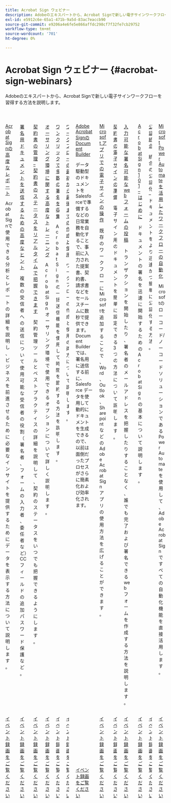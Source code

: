```yaml
---
title: Acrobat Sign ウェビナー
description: Adobeのエキスパートから、Acrobat Signで新しい電子サインワークフローを習得する方法を説明します。
exl-id: e5912c6e-65a1-471b-9a5d-83ac7eaccb90
source-git-commit: e9206a4e6fe5e866affdc298cf7f32fe7cb29752
workflow-type: tm+mt
source-wordcount: '701'
ht-degree: 0%

---
```


# Acrobat Sign ウェビナー {#acrobat-sign-webinars}

Adobeのエキスパートから、Acrobat Signで新しい電子サインワークフローを習得する方法を説明します。

<!-- CARDS

* https://experienceleague.adobe.com/ja/docs/events/acrobat-sign-webinars/advanced-reporting
* https://experienceleague.adobe.com/ja/docs/events/acrobat-sign-webinars/advanced-sending-documents-signature
* https://experienceleague.adobe.com/ja/docs/events/acrobat-sign-webinars/agreement-status
* https://experienceleague.adobe.com/ja/docs/events/acrobat-sign-webinars/authoring-environment
* https://experienceleague.adobe.com/ja/docs/events/acrobat-sign-webinars/collect-signatures
* https://experienceleague.adobe.com/ja/docs/events/acrobat-sign-webinars/create-use-workflows
* https://experienceleague.adobe.com/ja/docs/events/acrobat-sign-webinars/document-builder
* https://experienceleague.adobe.com/ja/docs/events/acrobat-sign-webinars/e-signature-microsoft
* https://experienceleague.adobe.com/ja/docs/events/acrobat-sign-webinars/e-signature-setup
* https://experienceleague.adobe.com/ja/docs/events/acrobat-sign-webinars/fillable-signable-web-form
* https://experienceleague.adobe.com/ja/docs/events/acrobat-sign-webinars/getting-started
* https://experienceleague.adobe.com/ja/docs/events/acrobat-sign-webinars/notarize
* https://experienceleague.adobe.com/ja/docs/events/acrobat-sign-webinars/workflow-automations

-->
<!-- START CARDS HTML - DO NOT MODIFY BY HAND -->
<div class="columns">
    <div class="column is-half-tablet is-half-desktop is-one-third-widescreen" aria-label="Advanced Reporting for Acrobat Sign">
        <div class="card" style="height: 100%; display: flex; flex-direction: column; height: 100%;">
            <div class="card-image">
                <figure class="image x-is-16by9">
                    <a href="https://experienceleague.adobe.com/ja/docs/events/acrobat-sign-webinars/advanced-reporting" title="Acrobat Signの高度なレポート">
                        <img class="is-bordered-r-small" src="https://video.tv.adobe.com/v/3428191/?format=jpeg&nocache=1731453823479" alt="Acrobat Signの高度なレポート"
                             style="width: 100%; aspect-ratio: 16 / 9; object-fit: cover; overflow: hidden; display: block; margin: auto;">
                    </a>
                </figure>
            </div>
            <div class="card-content is-padded-small" style="display: flex; flex-direction: column; flex-grow: 1; justify-content: space-between;">
                <div class="top-card-content">
                    <p class="headline is-size-6 has-text-weight-bold">
                        <a href="https://experienceleague.adobe.com/ja/docs/events/acrobat-sign-webinars/advanced-reporting" title="Acrobat Signの高度なレポート">Acrobat Signの高度なレポート </a>
                    </p>
                    <p class="is-size-6">Acrobat Signで使用できる分析とレポートの詳細を説明し、ビジネスを前進させるために必要なインサイトを提供するためにデータを表示する方法について説明します。</p>
                </div>
                <a href="https://experienceleague.adobe.com/ja/docs/events/acrobat-sign-webinars/advanced-reporting" class="spectrum-Button spectrum-Button--outline spectrum-Button--primary spectrum-Button--sizeM" style="align-self: flex-start; margin-top: 1rem;">
                    <span class="spectrum-Button-label has-no-wrap has-text-weight-bold"> イベント録画をご覧ください </span>
                </a>
            </div>
        </div>
    </div>
    <div class="column is-half-tablet is-half-desktop is-one-third-widescreen" aria-label="Advanced Tips for Sending Documents for Signature">
        <div class="card" style="height: 100%; display: flex; flex-direction: column; height: 100%;">
            <div class="card-image">
                <figure class="image x-is-16by9">
                    <a href="https://experienceleague.adobe.com/ja/docs/events/acrobat-sign-webinars/advanced-sending-documents-signature" title="署名用ドキュメントを送信するための高度なヒント">
                        <img class="is-bordered-r-small" src="https://video.tv.adobe.com/v/3428186/?format=jpeg&nocache=1731453823460" alt="署名用ドキュメントを送信するための高度なヒント"
                             style="width: 100%; aspect-ratio: 16 / 9; object-fit: cover; overflow: hidden; display: block; margin: auto;">
                    </a>
                </figure>
            </div>
            <div class="card-content is-padded-small" style="display: flex; flex-direction: column; flex-grow: 1; justify-content: space-between;">
                <div class="top-card-content">
                    <p class="headline is-size-6 has-text-weight-bold">
                        <a href="https://experienceleague.adobe.com/ja/docs/events/acrobat-sign-webinars/advanced-sending-documents-signature" title="署名用ドキュメントを送信するための高度なヒント"> 署名用ドキュメントを送信するための高度なヒント </a>
                    </p>
                    <p class="is-size-6">複数の受信者への送信について使用可能な受信者の役割（署名者、フォームの入力者、委任者など） CC フィールドの追加パスワード保護など。</p>
                </div>
                <a href="https://experienceleague.adobe.com/ja/docs/events/acrobat-sign-webinars/advanced-sending-documents-signature" class="spectrum-Button spectrum-Button--outline spectrum-Button--primary spectrum-Button--sizeM" style="align-self: flex-start; margin-top: 1rem;">
                    <span class="spectrum-Button-label has-no-wrap has-text-weight-bold"> イベント録画をご覧ください </span>
                </a>
            </div>
        </div>
    </div>
    <div class="column is-half-tablet is-half-desktop is-one-third-widescreen" aria-label="Manage Agreements - Get Real-Time Visibility into Agreement Status">
        <div class="card" style="height: 100%; display: flex; flex-direction: column; height: 100%;">
            <div class="card-image">
                <figure class="image x-is-16by9">
                    <a href="https://experienceleague.adobe.com/ja/docs/events/acrobat-sign-webinars/agreement-status" title="契約の管理：契約ステータスをリアルタイムで把握できます。">
                        <img class="is-bordered-r-small" src="https://video.tv.adobe.com/v/3428190/?format=jpeg&nocache=1731453823516" alt="契約の管理：契約ステータスをリアルタイムで把握できます。"
                             style="width: 100%; aspect-ratio: 16 / 9; object-fit: cover; overflow: hidden; display: block; margin: auto;">
                    </a>
                </figure>
            </div>
            <div class="card-content is-padded-small" style="display: flex; flex-direction: column; flex-grow: 1; justify-content: space-between;">
                <div class="top-card-content">
                    <p class="headline is-size-6 has-text-weight-bold">
                        <a href="https://experienceleague.adobe.com/ja/docs/events/acrobat-sign-webinars/agreement-status" title="契約の管理：契約ステータスをリアルタイムで把握できます。"> 契約書の管理 – 契約書のステータスをリアルタイムで把握できます </a>
                    </p>
                    <p class="is-size-6">契約管理ツールとベストプラクティスの詳細を説明して、契約のステータスをいつでも把握できるようにします。</p>
                </div>
                <a href="https://experienceleague.adobe.com/ja/docs/events/acrobat-sign-webinars/agreement-status" class="spectrum-Button spectrum-Button--outline spectrum-Button--primary spectrum-Button--sizeM" style="align-self: flex-start; margin-top: 1rem;">
                    <span class="spectrum-Button-label has-no-wrap has-text-weight-bold"> イベント録画をご覧ください </span>
                </a>
            </div>
        </div>
    </div>
    <div class="column is-half-tablet is-half-desktop is-one-third-widescreen" aria-label="Advanced Training on Authoring Environment">
        <div class="card" style="height: 100%; display: flex; flex-direction: column; height: 100%;">
            <div class="card-image">
                <figure class="image x-is-16by9">
                    <a href="https://experienceleague.adobe.com/ja/docs/events/acrobat-sign-webinars/authoring-environment" title="オーサリング環境に関する高度なトレーニング">
                        <img class="is-bordered-r-small" src="https://video.tv.adobe.com/v/3428189/?format=jpeg&nocache=1731453823517" alt="オーサリング環境に関する高度なトレーニング"
                             style="width: 100%; aspect-ratio: 16 / 9; object-fit: cover; overflow: hidden; display: block; margin: auto;">
                    </a>
                </figure>
            </div>
            <div class="card-content is-padded-small" style="display: flex; flex-direction: column; flex-grow: 1; justify-content: space-between;">
                <div class="top-card-content">
                    <p class="headline is-size-6 has-text-weight-bold">
                        <a href="https://experienceleague.adobe.com/ja/docs/events/acrobat-sign-webinars/authoring-environment" title="オーサリング環境に関する高度なトレーニング"> オーサリング環境に関する高度なトレーニング </a>
                    </p>
                    <p class="is-size-6">Acrobat Sign オーサリング環境で使用できるオプションについて詳しく説明します。</p>
                </div>
                <a href="https://experienceleague.adobe.com/ja/docs/events/acrobat-sign-webinars/authoring-environment" class="spectrum-Button spectrum-Button--outline spectrum-Button--primary spectrum-Button--sizeM" style="align-self: flex-start; margin-top: 1rem;">
                    <span class="spectrum-Button-label has-no-wrap has-text-weight-bold"> イベント録画をご覧ください </span>
                </a>
            </div>
        </div>
    </div>
    <div class="column is-half-tablet is-half-desktop is-one-third-widescreen" aria-label="Collect Many Signatures with One Click">
        <div class="card" style="height: 100%; display: flex; flex-direction: column; height: 100%;">
            <div class="card-image">
                <figure class="image x-is-16by9">
                    <a href="https://experienceleague.adobe.com/ja/docs/events/acrobat-sign-webinars/collect-signatures" title="ワンクリックで多くの署名を集める">
                        <img class="is-bordered-r-small" src="https://video.tv.adobe.com/v/3428188/?format=jpeg&nocache=1731453823488" alt="ワンクリックで多くの署名を集める"
                             style="width: 100%; aspect-ratio: 16 / 9; object-fit: cover; overflow: hidden; display: block; margin: auto;">
                    </a>
                </figure>
            </div>
            <div class="card-content is-padded-small" style="display: flex; flex-direction: column; flex-grow: 1; justify-content: space-between;">
                <div class="top-card-content">
                    <p class="headline is-size-6 has-text-weight-bold">
                        <a href="https://experienceleague.adobe.com/ja/docs/events/acrobat-sign-webinars/collect-signatures" title="ワンクリックで多くの署名を集める"> ワンクリックで多数の署名を収集 </a>
                    </p>
                    <p class="is-size-6">Acrobat Signの一括送信機能を使用して時間を節約する方法を説明します。</p>
                </div>
                <a href="https://experienceleague.adobe.com/ja/docs/events/acrobat-sign-webinars/collect-signatures" class="spectrum-Button spectrum-Button--outline spectrum-Button--primary spectrum-Button--sizeM" style="align-self: flex-start; margin-top: 1rem;">
                    <span class="spectrum-Button-label has-no-wrap has-text-weight-bold"> イベント録画をご覧ください </span>
                </a>
            </div>
        </div>
    </div>
    <div class="column is-half-tablet is-half-desktop is-one-third-widescreen" aria-label="Creating and Using Workflows from Beginning to End">
        <div class="card" style="height: 100%; display: flex; flex-direction: column; height: 100%;">
            <div class="card-image">
                <figure class="image x-is-16by9">
                    <a href="https://experienceleague.adobe.com/ja/docs/events/acrobat-sign-webinars/create-use-workflows" title="最初から最後までのワークフローの作成と使用">
                        <img class="is-bordered-r-small" src="https://video.tv.adobe.com/v/3428192/?format=jpeg&nocache=1731453823485" alt="最初から最後までのワークフローの作成と使用"
                             style="width: 100%; aspect-ratio: 16 / 9; object-fit: cover; overflow: hidden; display: block; margin: auto;">
                    </a>
                </figure>
            </div>
            <div class="card-content is-padded-small" style="display: flex; flex-direction: column; flex-grow: 1; justify-content: space-between;">
                <div class="top-card-content">
                    <p class="headline is-size-6 has-text-weight-bold">
                        <a href="https://experienceleague.adobe.com/ja/docs/events/acrobat-sign-webinars/create-use-workflows" title="最初から最後までのワークフローの作成と使用"> ワークフローの最初から最後までの作成と使用 </a>
                    </p>
                    <p class="is-size-6">ワークフローの作成と使用の両方について説明します。</p>
                </div>
                <a href="https://experienceleague.adobe.com/ja/docs/events/acrobat-sign-webinars/create-use-workflows" class="spectrum-Button spectrum-Button--outline spectrum-Button--primary spectrum-Button--sizeM" style="align-self: flex-start; margin-top: 1rem;">
                    <span class="spectrum-Button-label has-no-wrap has-text-weight-bold"> イベント録画をご覧ください </span>
                </a>
            </div>
        </div>
    </div>
    <div class="column is-half-tablet is-half-desktop is-one-third-widescreen" aria-label="Document Builder for Adobe Acrobat Sign">
        <div class="card" style="height: 100%; display: flex; flex-direction: column; height: 100%;">
            <div class="card-image">
                <figure class="image x-is-16by9">
                    <a href="https://experienceleague.adobe.com/ja/docs/events/acrobat-sign-webinars/document-builder" title="Adobe Acrobat SignのDocument Builder">
                        <img class="is-bordered-r-small" src="https://video.tv.adobe.com/v/3428193/?format=jpeg&nocache=1731453823516" alt="Adobe Acrobat SignのDocument Builder"
                             style="width: 100%; aspect-ratio: 16 / 9; object-fit: cover; overflow: hidden; display: block; margin: auto;">
                    </a>
                </figure>
            </div>
            <div class="card-content is-padded-small" style="display: flex; flex-direction: column; flex-grow: 1; justify-content: space-between;">
                <div class="top-card-content">
                    <p class="headline is-size-6 has-text-weight-bold">
                        <a href="https://experienceleague.adobe.com/ja/docs/events/acrobat-sign-webinars/document-builder" title="Adobe Acrobat SignのDocument Builder">Adobe Acrobat SignのDocument Builder</a>
                    </p>
                    <p class="is-size-6">データ駆動型のドキュメントをSalesforceで準備するなどの日常業務を自動化することで、事前に入力された提案書、契約書、請求書などをセールスチームに数秒で提供できます。 Document Builderでは、署名用に送信する前に、Salesforce データを使用して動的にドキュメントを生成できるので、以前は面倒だったプロセスがさらに簡素化および効率化されます。</p>
                </div>
                <a href="https://experienceleague.adobe.com/ja/docs/events/acrobat-sign-webinars/document-builder" class="spectrum-Button spectrum-Button--outline spectrum-Button--primary spectrum-Button--sizeM" style="align-self: flex-start; margin-top: 1rem;">
                    <span class="spectrum-Button-label has-no-wrap has-text-weight-bold"> イベント録画をご覧ください </span>
                </a>
            </div>
        </div>
    </div>
    <div class="column is-half-tablet is-half-desktop is-one-third-widescreen" aria-label="Work with e-signatures in your Microsoft apps">
        <div class="card" style="height: 100%; display: flex; flex-direction: column; height: 100%;">
            <div class="card-image">
                <figure class="image x-is-16by9">
                    <a href="https://experienceleague.adobe.com/ja/docs/events/acrobat-sign-webinars/e-signature-microsoft" title="Microsoft アプリでの電子サインの操作">
                        <img class="is-bordered-r-small" src="https://video.tv.adobe.com/v/3428185/?format=jpeg&nocache=1731453823517" alt="Microsoft アプリでの電子サインの操作"
                             style="width: 100%; aspect-ratio: 16 / 9; object-fit: cover; overflow: hidden; display: block; margin: auto;">
                    </a>
                </figure>
            </div>
            <div class="card-content is-padded-small" style="display: flex; flex-direction: column; flex-grow: 1; justify-content: space-between;">
                <div class="top-card-content">
                    <p class="headline is-size-6 has-text-weight-bold">
                        <a href="https://experienceleague.adobe.com/ja/docs/events/acrobat-sign-webinars/e-signature-microsoft" title="Microsoft アプリでの電子サインの操作">Microsoft アプリでの電子サインの操作 </a>
                    </p>
                    <p class="is-size-6">既存のワークフローにMicrosoftを追加することで、Word、Outlook、Sharepoint などのAdobe Acrobat Sign アプリの使用方法を広げることができます。</p>
                </div>
                <a href="https://experienceleague.adobe.com/ja/docs/events/acrobat-sign-webinars/e-signature-microsoft" class="spectrum-Button spectrum-Button--outline spectrum-Button--primary spectrum-Button--sizeM" style="align-self: flex-start; margin-top: 1rem;">
                    <span class="spectrum-Button-label has-no-wrap has-text-weight-bold"> イベント録画をご覧ください </span>
                </a>
            </div>
        </div>
    </div>
    <div class="column is-half-tablet is-half-desktop is-one-third-widescreen" aria-label="Prepare Your Agreements for e-signature">
        <div class="card" style="height: 100%; display: flex; flex-direction: column; height: 100%;">
            <div class="card-image">
                <figure class="image x-is-16by9">
                    <a href="https://experienceleague.adobe.com/ja/docs/events/acrobat-sign-webinars/e-signature-setup" title="電子サイン用の契約書の準備">
                        <img class="is-bordered-r-small" src="https://video.tv.adobe.com/v/3428184/?format=jpeg&nocache=1731453823483" alt="電子サイン用の契約書の準備"
                             style="width: 100%; aspect-ratio: 16 / 9; object-fit: cover; overflow: hidden; display: block; margin: auto;">
                    </a>
                </figure>
            </div>
            <div class="card-content is-padded-small" style="display: flex; flex-direction: column; flex-grow: 1; justify-content: space-between;">
                <div class="top-card-content">
                    <p class="headline is-size-6 has-text-weight-bold">
                        <a href="https://experienceleague.adobe.com/ja/docs/events/acrobat-sign-webinars/e-signature-setup" title="電子サイン用の契約書の準備"> 契約書の電子サインの準備 </a>
                    </p>
                    <p class="is-size-6">電子サイン用のドキュメントを簡単に設定できる 3 つの方法について説明します。</p>
                </div>
                <a href="https://experienceleague.adobe.com/ja/docs/events/acrobat-sign-webinars/e-signature-setup" class="spectrum-Button spectrum-Button--outline spectrum-Button--primary spectrum-Button--sizeM" style="align-self: flex-start; margin-top: 1rem;">
                    <span class="spectrum-Button-label has-no-wrap has-text-weight-bold"> イベント録画をご覧ください </span>
                </a>
            </div>
        </div>
    </div>
    <div class="column is-half-tablet is-half-desktop is-one-third-widescreen" aria-label="Post a Fillable, Signable Web Form">
        <div class="card" style="height: 100%; display: flex; flex-direction: column; height: 100%;">
            <div class="card-image">
                <figure class="image x-is-16by9">
                    <a href="https://experienceleague.adobe.com/ja/docs/events/acrobat-sign-webinars/fillable-signable-web-form" title="入力可能な署名可能な Web フォームの投稿">
                        <img class="is-bordered-r-small" src="https://video.tv.adobe.com/v/3428187/?format=jpeg&nocache=1731453823488" alt="入力可能な署名可能な Web フォームの投稿"
                             style="width: 100%; aspect-ratio: 16 / 9; object-fit: cover; overflow: hidden; display: block; margin: auto;">
                    </a>
                </figure>
            </div>
            <div class="card-content is-padded-small" style="display: flex; flex-direction: column; flex-grow: 1; justify-content: space-between;">
                <div class="top-card-content">
                    <p class="headline is-size-6 has-text-weight-bold">
                        <a href="https://experienceleague.adobe.com/ja/docs/events/acrobat-sign-webinars/fillable-signable-web-form" title="入力可能な署名可能な Web フォームの投稿"> 入力可能な署名可能な web フォームの投稿 </a>
                    </p>
                    <p class="is-size-6">トランザクションを開始したり、署名者のメールアドレスを把握したりすることなく、誰でも完了および署名できる web フォームを作成する方法を説明します。</p>
                </div>
                <a href="https://experienceleague.adobe.com/ja/docs/events/acrobat-sign-webinars/fillable-signable-web-form" class="spectrum-Button spectrum-Button--outline spectrum-Button--primary spectrum-Button--sizeM" style="align-self: flex-start; margin-top: 1rem;">
                    <span class="spectrum-Button-label has-no-wrap has-text-weight-bold"> イベント録画をご覧ください </span>
                </a>
            </div>
        </div>
    </div>
    <div class="column is-half-tablet is-half-desktop is-one-third-widescreen" aria-label="Acrobat Sign 101 - Getting Started">
        <div class="card" style="height: 100%; display: flex; flex-direction: column; height: 100%;">
            <div class="card-image">
                <figure class="image x-is-16by9">
                    <a href="https://experienceleague.adobe.com/ja/docs/events/acrobat-sign-webinars/getting-started" title="Acrobat Sign 101 – はじめに">
                        <img class="is-bordered-r-small" src="https://video.tv.adobe.com/v/3428183/?format=jpeg&nocache=1731453823457" alt="Acrobat Sign 101 – はじめに"
                             style="width: 100%; aspect-ratio: 16 / 9; object-fit: cover; overflow: hidden; display: block; margin: auto;">
                    </a>
                </figure>
            </div>
            <div class="card-content is-padded-small" style="display: flex; flex-direction: column; flex-grow: 1; justify-content: space-between;">
                <div class="top-card-content">
                    <p class="headline is-size-6 has-text-weight-bold">
                        <a href="https://experienceleague.adobe.com/ja/docs/events/acrobat-sign-webinars/getting-started" title="Acrobat Sign 101 – はじめに">Acrobat Sign 101 – はじめに </a>
                    </p>
                    <p class="is-size-6">ドキュメントの署名を迅速に開始するためのAcrobat Signの基本について説明します。</p>
                </div>
                <a href="https://experienceleague.adobe.com/ja/docs/events/acrobat-sign-webinars/getting-started" class="spectrum-Button spectrum-Button--outline spectrum-Button--primary spectrum-Button--sizeM" style="align-self: flex-start; margin-top: 1rem;">
                    <span class="spectrum-Button-label has-no-wrap has-text-weight-bold"> イベント録画をご覧ください </span>
                </a>
            </div>
        </div>
    </div>
    <div class="column is-half-tablet is-half-desktop is-one-third-widescreen" aria-label="Notarize Integration">
        <div class="card" style="height: 100%; display: flex; flex-direction: column; height: 100%;">
            <div class="card-image">
                <figure class="image x-is-16by9">
                    <a href="https://experienceleague.adobe.com/ja/docs/events/acrobat-sign-webinars/notarize" title="統合を公証">
                        <img class="is-bordered-r-small" src="https://video.tv.adobe.com/v/3428195/?format=jpeg&nocache=1731453823489" alt="統合を公証"
                             style="width: 100%; aspect-ratio: 16 / 9; object-fit: cover; overflow: hidden; display: block; margin: auto;">
                    </a>
                </figure>
            </div>
            <div class="card-content is-padded-small" style="display: flex; flex-direction: column; flex-grow: 1; justify-content: space-between;">
                <div class="top-card-content">
                    <p class="headline is-size-6 has-text-weight-bold">
                        <a href="https://experienceleague.adobe.com/ja/docs/events/acrobat-sign-webinars/notarize" title="統合を公証"> 公証統合 </a>
                    </p>
                    <p class="is-size-6">統合の公証化 – ドキュメントをより迅速かつ簡単に公証化する方法。</p>
                </div>
                <a href="https://experienceleague.adobe.com/ja/docs/events/acrobat-sign-webinars/notarize" class="spectrum-Button spectrum-Button--outline spectrum-Button--primary spectrum-Button--sizeM" style="align-self: flex-start; margin-top: 1rem;">
                    <span class="spectrum-Button-label has-no-wrap has-text-weight-bold"> イベント録画をご覧ください </span>
                </a>
            </div>
        </div>
    </div>
    <div class="column is-half-tablet is-half-desktop is-one-third-widescreen" aria-label="Workflow Automations Powered by Microsoft Power Automate">
        <div class="card" style="height: 100%; display: flex; flex-direction: column; height: 100%;">
            <div class="card-image">
                <figure class="image x-is-16by9">
                    <a href="https://experienceleague.adobe.com/ja/docs/events/acrobat-sign-webinars/workflow-automations" title="Microsoft Power Automate を活用したワークフローの自動化">
                        <img class="is-bordered-r-small" src="https://video.tv.adobe.com/v/3428194/?format=jpeg&nocache=1731453823611" alt="Microsoft Power Automate を活用したワークフローの自動化"
                             style="width: 100%; aspect-ratio: 16 / 9; object-fit: cover; overflow: hidden; display: block; margin: auto;">
                    </a>
                </figure>
            </div>
            <div class="card-content is-padded-small" style="display: flex; flex-direction: column; flex-grow: 1; justify-content: space-between;">
                <div class="top-card-content">
                    <p class="headline is-size-6 has-text-weight-bold">
                        <a href="https://experienceleague.adobe.com/ja/docs/events/acrobat-sign-webinars/workflow-automations" title="Microsoft Power Automate を活用したワークフローの自動化">Microsoft Power Automate を活用したワークフローの自動化 </a>
                    </p>
                    <p class="is-size-6">Microsoftのローコード/ノーコードソリューションである Power Automate を使用して、Adobe Acrobat Signですべての自動化機能を直接活用します。</p>
                </div>
                <a href="https://experienceleague.adobe.com/ja/docs/events/acrobat-sign-webinars/workflow-automations" class="spectrum-Button spectrum-Button--outline spectrum-Button--primary spectrum-Button--sizeM" style="align-self: flex-start; margin-top: 1rem;">
                    <span class="spectrum-Button-label has-no-wrap has-text-weight-bold"> イベント録画をご覧ください </span>
                </a>
            </div>
        </div>
    </div>
</div>
<!-- END CARDS HTML - DO NOT MODIFY BY HAND -->
